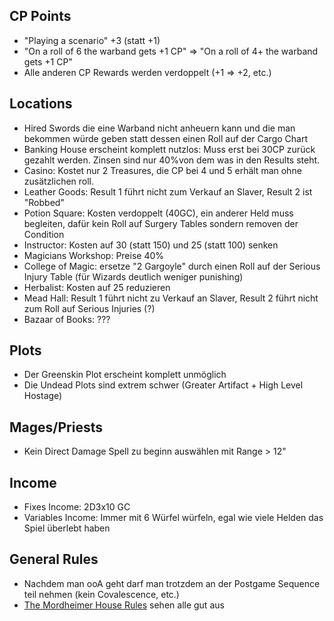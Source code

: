 ## CP Points
 - "Playing a scenario" +3 (statt +1)
 - "On a roll of 6 the warband gets +1 CP" => "On a roll of 4+ the warband gets +1 CP"
 - Alle anderen CP Rewards werden verdoppelt (+1 => +2, etc.)

## Locations
 - Hired Swords die eine Warband nicht anheuern kann und die man bekommen würde geben statt dessen einen Roll auf der Cargo Chart
 - Banking House erscheint komplett nutzlos: Muss erst bei 30CP zurück gezahlt werden. Zinsen sind nur 40%von dem was in den Results steht.
 - Casino: Kostet nur 2 Treasures, die CP bei 4 und 5 erhält man ohne zusätzlichen roll.
 - Leather Goods: Result 1 führt nicht zum Verkauf an Slaver, Result 2 ist "Robbed"
 - Potion Square: Kosten verdoppelt (40GC), ein anderer Held muss begleiten, dafür kein Roll auf Surgery Tables sondern removen der Condition
 - Instructor: Kosten auf 30 (statt 150) und 25 (statt 100) senken
 - Magicians Workshop: Preise 40%
 - College of Magic: ersetze "2 Gargoyle" durch einen Roll auf der Serious Injury Table (für Wizards deutlich weniger punishing)
 - Herbalist: Kosten auf 25 reduzieren
 - Mead Hall: Result 1 führt nicht zu Verkauf an Slaver, Result 2 führt nicht zum Roll auf Serious Injuries (?)
 - Bazaar of Books: ???

## Plots
 - Der Greenskin Plot erscheint komplett unmöglich
 - Die Undead Plots sind extrem schwer (Greater Artifact + High Level Hostage)

## Mages/Priests
 - Kein Direct Damage Spell zu beginn auswählen mit Range > 12"

## Income
 - Fixes Income: 2D3x10 GC
 - Variables Income: Immer mit 6 Würfel würfeln, egal wie viele Helden das Spiel überlebt haben

## General Rules
 - Nachdem man ooA geht darf man trotzdem an der Postgame Sequence teil nehmen (kein Covalescence, etc.)
 - [The Mordheimer House Rules](https://mordheimer.net/docs/house_rules) sehen alle gut aus
